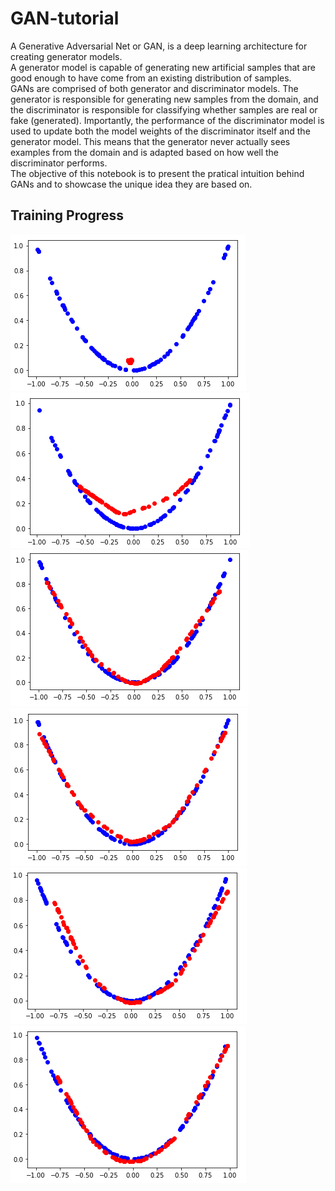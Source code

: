 # GAN-tutorial

A Generative Adversarial Net or GAN, is a deep learning architecture for creating generator models.<br />
A generator model is capable of generating new artificial samples that are good enough to have come from an existing distribution of samples.<br />
GANs are comprised of both generator and discriminator models. The generator is responsible for generating new samples from the domain, and the discriminator is responsible for classifying whether samples are real or fake (generated). Importantly, the performance of the discriminator model is used to update both the model weights of the discriminator itself and the generator model. This means that the generator never actually sees examples from the domain and is adapted based on how well the discriminator performs.<br />
The objective of this notebook is to present the pratical intuition behind GANs and to showcase the unique idea they are based on.<br />

## Training Progress

![1](Images/1.png)<br />
![2](Images/2.png)<br />
![3](Images/3.png)<br />
![4](Images/4.png)<br />
![5](Images/5.png)<br />
![6](Images/6.png)<br />
